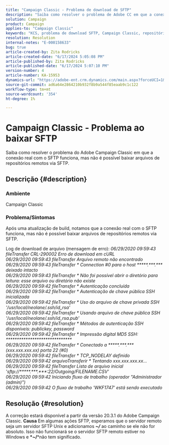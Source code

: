 ```yaml
---
title: "Campaign Classic - Problema de download de SFTP"
description: "Saiba como resolver o problema de Adobe CC em que a conexão real com o SFTP funciona, mas não é possível baixar arquivos de repositórios remotos via SFTP."
solution: Campaign
product: Campaign
applies-to: "Campaign Classic"
keywords: "KCS, problema de download SFTP, Campaign Classic, repositórios remotos"
resolution: Resolution
internal-notes: "E-000158633"
bug: true
article-created-by: Zita Rodricks
article-created-date: "6/17/2024 5:05:08 PM"
article-published-by: Zita Rodricks
article-published-date: "6/17/2024 5:07:10 PM"
version-number: 4
article-number: KA-15953
dynamics-url: "https://adobe-ent.crm.dynamics.com/main.aspx?forceUCI=1&pagetype=entityrecord&etn=knowledgearticle&id=082c94bc-cb2c-ef11-840a-002248084fbb"
source-git-commit: ad6a64e2864210b932f8b9a544f85eaab9c1c122
workflow-type: tm+mt
source-wordcount: '354'
ht-degree: 1%

---
```


# Campaign Classic - Problema ao baixar SFTP


Saiba como resolver o problema do Adobe Campaign Classic em que a conexão real com o SFTP funciona, mas não é possível baixar arquivos de repositórios remotos via SFTP.

## Descrição {#description}


### <b>Ambiente</b>

Campaign Classic



### <b>Problema/Sintomas</b>

Após uma atualização de build, notamos que a conexão real com o SFTP funciona, mas não é possível baixar arquivos de repositórios remotos via SFTP.

Log de download de arquivo (mensagem de erro):
*06/29/2020 09:59:43 fileTransfer CRL-290002 Erro de download em cURL
<br>06/29/2020 09:59:43 fileTransfer Arquivo remoto não encontrado
<br>06/29/2020 09:59:43 fileTransfer \* Connection #0 para o host \*\*\*\*\*.\*\*\*.\*\*\* deixado intacto
<br>06/29/2020 09:59:43 fileTransfer \* Não foi possível abrir o diretório para leitura: esse arquivo ou diretório não existe
<br>06/29/2020 09:59:42 fileTransfer \* Autenticação concluída
<br>06/29/2020 09:59:42 fileTransfer \* Autenticação de chave pública SSH inicializada
<br>06/29/2020 09:59:42 fileTransfer \* Uso do arquivo de chave privada SSH &#39;/usr/local/neolane/.ssh/id_rsa&#39;
<br>06/29/2020 09:59:42 fileTransfer \* Usando arquivo de chave pública SSH &#39;/usr/local/neolane/.ssh/id_rsa.pub&#39;
<br>06/29/2020 09:59:42 fileTransfer \* Métodos de autenticação SSH disponíveis: publickey, password
<br>06/29/2020 09:59:42 fileTransfer \* Impressão digital MD5 SSH: \*\*\*\*\*\*\*\*\*\*\*\*\*\*\*\*\*\*\*\*\*\*\*\*\*\*\*\*\*\*
<br>06/29/2020 09:59:42 fileTransfer \* Conectado a \*\*\*\*\*.\*\*\*.\*\*\* (xxx.xxx.xxx.xx) porta 22 (#0)
<br>06/29/2020 09:59:42 fileTransfer \* TCP_NODELAY definido
<br>06/29/2020 09:59:42 arquivoTransferir \* Tentando xxx.xxx.xxx.xx...
<br>06/29/2020 09:59:42 fileTransfer Lista de arquivo inicial &#39;sftp://\*\*\*\*\*.\*\*\*.\*\*\*:22/Outgoing/FILENAME.CSV&#39;
<br>06/29/2020 09:59:42 Iniciando fluxo de trabalho (operador &quot;Administrador (admin)&quot;)
<br>06/29/2020 09:59:42 O fluxo de trabalho &#39;WKF1747&#39; está sendo executado*

## Resolução {#resolution}


A correção estará disponível a partir da versão 20.3.1 do Adobe Campaign Classic.
<b>Causa</b>
Em algumas ações SFTP, esperamos que o servidor remoto seja um servidor SFTP Unix e adicionamos <b>*~/</b>* ao caminho se ele não for absoluto.
Isso não funcionará se o servidor SFTP remoto estiver no Windows e <b>*~/</b>*não tem significado.
